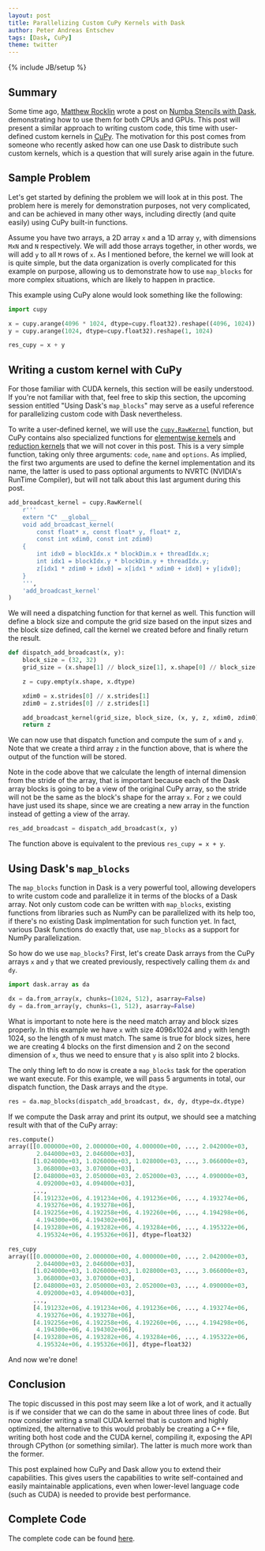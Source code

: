 ```yaml
---
layout: post
title: Parallelizing Custom CuPy Kernels with Dask
author: Peter Andreas Entschev
tags: [Dask, CuPy]
theme: twitter
---
```

{% include JB/setup %}


Summary
-------

Some time ago, [Matthew Rocklin](https://twitter.com/mrocklin) wrote a post on
[Numba Stencils with Dask](https://blog.dask.org/2019/04/09/numba-stencil),
demonstrating how to use them for both CPUs and GPUs. This post will present a
similar approach to writing custom code, this time with user-defined custom
kernels in [CuPy](https://cupy.chainer.org/). The motivation for this post
comes from someone who recently asked how can one use Dask to distribute such
custom kernels, which is a question that will surely arise again in the future.


Sample Problem
--------------

Let's get started by defining the problem we will look at in this post. The
problem here is merely for demonstration purposes, not very complicated, and can
be achieved in many other ways, including directly (and quite easily) using CuPy
built-in functions.

Assume you have two arrays, a 2D array `x` and a 1D array `y`, with dimensions
`MxN` and `N` respectively. We will add those arrays together, in other words,
we will add `y` to all `M` rows of `x`. As I mentioned before, the kernel we
will look at is quite simple, but the data organization is overly complicated
for this example on purpose, allowing us to demonstrate how to use `map_blocks`
for more complex situations, which are likely to happen in practice.

This example using CuPy alone would look something like the following:

```python
import cupy

x = cupy.arange(4096 * 1024, dtype=cupy.float32).reshape((4096, 1024))
y = cupy.arange(1024, dtype=cupy.float32).reshape(1, 1024)

res_cupy = x + y
```


Writing a custom kernel with CuPy
---------------------------------

For those familiar with CUDA kernels, this section will be easily understood. If
you're not familiar with that, feel free to skip this section, the upcoming
session entitled "Using Dask's `map_blocks`" may serve as a useful reference
for parallelizing custom code with Dask nevertheless.

To write a user-defined kernel, we will use the
[`cupy.RawKernel`](https://docs-cupy.chainer.org/en/stable/reference/generated/cupy.RawKernel.html)
function, but CuPy contains also specialized functions for
[elementwise kernels](https://docs-cupy.chainer.org/en/stable/reference/generated/cupy.ElementwiseKernel.html)
and
[reduction kernels](https://docs-cupy.chainer.org/en/stable/reference/generated/cupy.ReductionKernel.html)
that we will not cover in this post. This is a very simple function, taking only
three arguments: `code`, `name` and `options`. As implied, the first two
arguments are used to define the kernel implementation and its name, the latter
is used to pass optional arguments to NVRTC (NVIDIA's RunTime Compiler), but
will not talk about this last argument during this post.

```python
add_broadcast_kernel = cupy.RawKernel(
    r'''
    extern "C" __global__
    void add_broadcast_kernel(
        const float* x, const float* y, float* z,
        const int xdim0, const int zdim0)
    {
        int idx0 = blockIdx.x * blockDim.x + threadIdx.x;
        int idx1 = blockIdx.y * blockDim.y + threadIdx.y;
        z[idx1 * zdim0 + idx0] = x[idx1 * xdim0 + idx0] + y[idx0];
    }
    ''',
    'add_broadcast_kernel'
)
```

We will need a dispatching function for that kernel as well. This function will
define a block size and compute the grid size based on the input sizes and the
block size defined, call the kernel we created before and finally return the
result.

```python
def dispatch_add_broadcast(x, y):
    block_size = (32, 32)
    grid_size = (x.shape[1] // block_size[1], x.shape[0] // block_size[0])

    z = cupy.empty(x.shape, x.dtype)

    xdim0 = x.strides[0] // x.strides[1]
    zdim0 = z.strides[0] // z.strides[1]

    add_broadcast_kernel(grid_size, block_size, (x, y, z, xdim0, zdim0))
    return z
```

We can now use that dispatch function and compute the sum of `x` and `y`. Note
that we create a third array `z` in the function above, that is where the output
of the function will be stored.

Note in the code above that we calculate the length of internal dimension from
the stride of the array, that is important because each of the Dask array blocks
is going to be a view of the original CuPy array, so the stride will not be the
same as the block's shape for the array `x`. For `z` we could have just used its
shape, since we are creating a new array in the function instead of getting a
view of the array.

```python
res_add_broadcast = dispatch_add_broadcast(x, y)
```

The function above is equivalent to the previous `res_cupy = x + y`.


Using Dask's `map_blocks`
-------------------------

The `map_blocks` function in Dask is a very powerful tool, allowing developers
to write custom code and parallelize it in terms of the blocks of a Dask array.
Not only custom code can be written with `map_blocks`, existing functions from
libraries such as NumPy can be parallelized with its help too, if there's no
existing Dask implmentation for such function yet. In fact, various Dask
functions do exactly that, use `map_blocks` as a support for NumPy
parallelization.

So how do we use `map_blocks`? First, let's create Dask arrays from the CuPy
arrays `x` and `y` that we created previously, respectively calling them `dx`
and `dy`.

```python
import dask.array as da

dx = da.from_array(x, chunks=(1024, 512), asarray=False)
dy = da.from_array(y, chunks=(1, 512), asarray=False)
```

What is important to note here is the need match array and block sizes properly.
In this example we have `x` with size 4096x1024 and `y` with length 1024, so the
length of `N` must match. The same is true for block sizes, here we are creating
4 blocks on the first dimension and 2 on the second dimension of `x`, thus we
need to ensure that `y` is also split into 2 blocks.

The only thing left to do now is create a `map_blocks` task for the operation we
want execute. For this example, we will pass 5 arguments in total, our dispatch
function, the Dask arrays and the `dtype`.

```python
res = da.map_blocks(dispatch_add_broadcast, dx, dy, dtype=dx.dtype)
```

If we compute the Dask array and print its output, we should see a matching
result with that of the CuPy array:


```python
res.compute()
array([[0.000000e+00, 2.000000e+00, 4.000000e+00, ..., 2.042000e+03,
        2.044000e+03, 2.046000e+03],
       [1.024000e+03, 1.026000e+03, 1.028000e+03, ..., 3.066000e+03,
        3.068000e+03, 3.070000e+03],
       [2.048000e+03, 2.050000e+03, 2.052000e+03, ..., 4.090000e+03,
        4.092000e+03, 4.094000e+03],
       ...,
       [4.191232e+06, 4.191234e+06, 4.191236e+06, ..., 4.193274e+06,
        4.193276e+06, 4.193278e+06],
       [4.192256e+06, 4.192258e+06, 4.192260e+06, ..., 4.194298e+06,
        4.194300e+06, 4.194302e+06],
       [4.193280e+06, 4.193282e+06, 4.193284e+06, ..., 4.195322e+06,
        4.195324e+06, 4.195326e+06]], dtype=float32)

res_cupy
array([[0.000000e+00, 2.000000e+00, 4.000000e+00, ..., 2.042000e+03,
        2.044000e+03, 2.046000e+03],
       [1.024000e+03, 1.026000e+03, 1.028000e+03, ..., 3.066000e+03,
        3.068000e+03, 3.070000e+03],
       [2.048000e+03, 2.050000e+03, 2.052000e+03, ..., 4.090000e+03,
        4.092000e+03, 4.094000e+03],
       ...,
       [4.191232e+06, 4.191234e+06, 4.191236e+06, ..., 4.193274e+06,
        4.193276e+06, 4.193278e+06],
       [4.192256e+06, 4.192258e+06, 4.192260e+06, ..., 4.194298e+06,
        4.194300e+06, 4.194302e+06],
       [4.193280e+06, 4.193282e+06, 4.193284e+06, ..., 4.195322e+06,
        4.195324e+06, 4.195326e+06]], dtype=float32)
```

And now we're done!


Conclusion
----------

The topic discussed in this post may seem like a lot of work, and it actually is
if we consider that we can do the same in about three lines of code. But now
consider writing a small CUDA kernel that is custom and highly optimized, the
alternative to this would probably be creating a C++ file, writing both host
code and the CUDA kernel, compiling it, exposing the API through CPython (or
something similar). The latter is much more work than the former.

This post explained how CuPy and Dask allow you to extend their capabilities.
This gives users the capabilities to write self-contained and easily
maintainable applications, even when lower-level language code (such as CUDA) is
needed to provide best performance.


Complete Code
--------

The complete code can be found
[here](https://gist.github.com/pentschev/ad8bdc912bb1b5b318789102fa259bb7#file-dask_cupy_custom_kernel-py).
